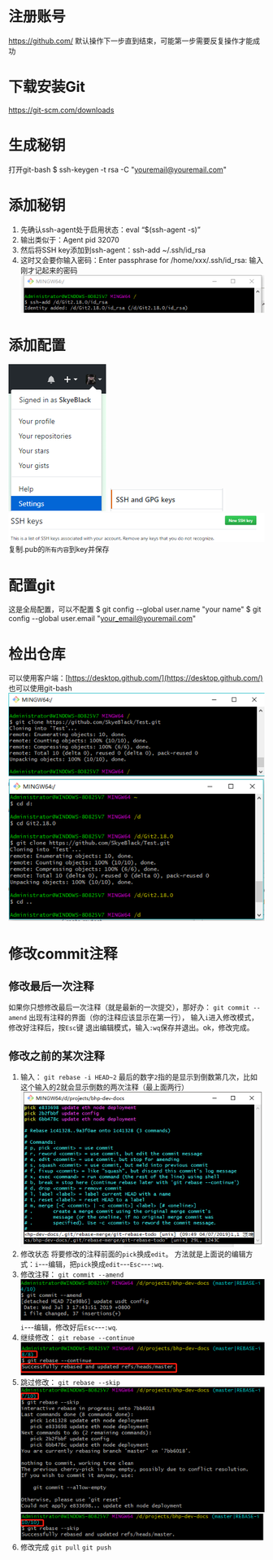 # 注册账号
https://github.com/
默认操作下一步直到结束，可能第一步需要反复操作才能成功
# 下载安装Git
https://git-scm.com/downloads
# 生成秘钥
打开git-bash
$ ssh-keygen -t rsa -C "youremail@youremail.com"
# 添加秘钥

 1. 先确认ssh-agent处于启用状态：eval “$(ssh-agent -s)”
 2. 输出类似于：Agent pid 32070
 3. 然后将SSH key添加到ssh-agent：ssh-add ~/.ssh/id_rsa
 4. 这时又会要你输入密码：Enter passphrase for /home/xxx/.ssh/id_rsa: 输入刚才记起来的密码
![git_prikey](../image/git_prikey.png)
# 添加配置
![git-setting](../image/git_setting.png)
![git_setting2](../image/git_setting2.png)
![git_setting3](../image/git_setting3.png)
复制.pub的`所有内容`到key并保存

# 配置git
这是全局配置，可以不配置
$ git config --global user.name "your name"
$ git config --global user.email "your_email@youremail.com"
# 检出仓库
可以使用客户端：[https://desktop.github.com/](https://desktop.github.com/)
也可以使用git-bash
![git_clone](../image/git_clone.png)
![git_clone2](../image/git_clone2.png?x-oss-process=image/watermark,type_ZmFuZ3poZW5naGVpdGk,shadow_10,text_aHR0cHM6Ly9ibG9nLmNzZG4ubmV0L3RlZF9za3k=,size_16,color_FFFFFF,t_70)

# 修改commit注释
## 修改最后一次注释
如果你只想修改最后一次注释（就是最新的一次提交），那好办：
`git commit --amend`
出现有注释的界面（你的注释应该显示在第一行）， 输入`i`进入修改模式，修改好注释后，按`Esc`键 退出编辑模式，输入`:wq`保存并退出。ok，修改完成。
## 修改之前的某次注释
 1. 输入：
`git rebase -i HEAD~2`
最后的数字`2`指的是显示到倒数第几次，比如这个输入的2就会显示倒数的两次注释（最上面两行）
![git_rebase](../image/git_rebase.png?x-oss-process=image/watermark,type_ZmFuZ3poZW5naGVpdGk,shadow_10,text_aHR0cHM6Ly9ibG9nLmNzZG4ubmV0L3RlZF9za3k=,size_16,color_FFFFFF,t_70)
 2. 修改状态
将要修改的注释前面的`pick`换成`edit`。
方法就是上面说的编辑方式：`i`---编辑，把`pick`换成`edit`---`Esc`---`:wq`.
3. 修改注释：
`git commit --amend`
![git_amend](../image/git_amend.png)
`i`---编辑，修改好后`Esc`---`:wq`.
4. 继续修改：
`git rebase --continue`
![git_rebase2](../image/git_rebase2.png)
5. 跳过修改：
`git rebase --skip`
![git_skip](../image/git_skip.png?x-oss-process=image/watermark,type_ZmFuZ3poZW5naGVpdGk,shadow_10,text_aHR0cHM6Ly9ibG9nLmNzZG4ubmV0L3RlZF9za3k=,size_16,color_FFFFFF,t_70)
![git_skip2](../image/git_skip2.png)
6. 修改完成
`git pull`
`git push`

